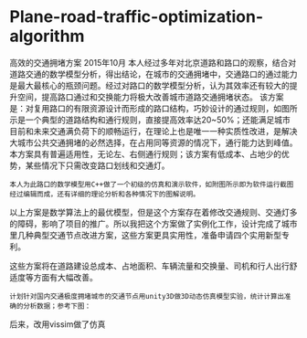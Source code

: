 # Plane-road-traffic-optimization-algorithm
高效的交通拥堵方案
2015年10月
	本人经过多年对北京道路和路口的观察，结合对道路交通的数学模型分析，得出结论，在城市的交通拥堵中，交通路口的通过能力是最大最核心的瓶颈问题。经过对路口的数学模型分析，认为其效率还有较大的提升空间，提高路口通过和交换能力将极大改善城市道路交通拥堵状态。
	该方案是：对复用路口的有限资源设计而形成的路口结构，巧妙设计的通过规则，如图所示是一个典型的道路结构和通行规则，直接提高效率达20~50%；还能满足城市目前和未来交通满负荷下的顺畅运行，在理论上也是唯一一种实质性改进，是解决大城市公共交通拥堵的必然选择，在占用同等资源的情况下，通行能力达到峰值。本方案具有普遍适用性，无论左、右侧通行规则；该方案有低成本、占地少的优势，某些情况下只需改变路口划线和交通灯。
	
	本人为此路口的数学模型用C++做了一个初级的仿真和演示软件，如附图所示即为软件运行截图经过编辑而成，还有详细的理论分析和各种情况下的图解说明。
 

以上方案是数学算法上的最优模型，但是这个方案存在着修改交通规则、交通灯多的障碍，影响了项目的推广。所以我把这个方案做了实例化工作，设计完成了城市里几种典型交通节点改进方案，这些方案更具实用性，准备申请四个实用新型专利。

这些方案将在道路建设总成本、占地面积、车辆流量和交换量、司机和行人出行舒适度等方面有大幅改善。

	计划针对国内交通极度拥堵城市的交通节点用unity3D做3D动态仿真模型实验，统计计算出准确的分析数据；参考下图：
 
后来，改用vissim做了仿真
